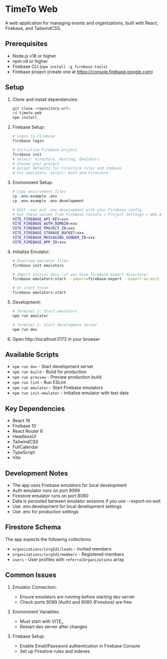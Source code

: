 # TimeTo Web

A web application for managing events and organizations, built with React, Firebase, and TailwindCSS.

## Prerequisites

- Node.js v18 or higher
- npm v9 or higher
- Firebase CLI (`npm install -g firebase-tools`)
- Firebase project (create one at https://console.firebase.google.com)

## Setup

1. Clone and install dependencies:
   ```bash
   git clone <repository-url>
   cd timeto-web
   npm install
   ```

2. Firebase Setup:
   ```bash
   # Login to Firebase
   firebase login

   # Initialize Firebase project
   firebase init
   # Select: Firestore, Hosting, Emulators
   # Choose your project
   # Accept defaults for Firestore rules and indexes
   # For emulators, select: Auth and Firestore
   ```

3. Environment Setup:
   ```bash
   # Copy environment files
   cp .env.example .env
   cp .env.example .env.development

   # Edit .env and .env.development with your Firebase config
   # Get these values from Firebase Console > Project Settings > Web App
   VITE_FIREBASE_API_KEY=xxx
   VITE_FIREBASE_AUTH_DOMAIN=xxx
   VITE_FIREBASE_PROJECT_ID=xxx
   VITE_FIREBASE_STORAGE_BUCKET=xxx
   VITE_FIREBASE_MESSAGING_SENDER_ID=xxx
   VITE_FIREBASE_APP_ID=xxx
   ```

4. Initialize Emulator:
   ```bash
   # Download emulator files
   firebase init emulators

   # Import initial data (if you have firebase-export directory)
   firebase emulators:start --import=firebase-export --export-on-exit

   # Or start fresh
   firebase emulators:start
   ```

5. Development:
   ```bash
   # Terminal 1: Start emulators
   npm run emulator

   # Terminal 2: Start development server
   npm run dev
   ```

6. Open http://localhost:5173 in your browser

## Available Scripts

- `npm run dev` - Start development server
- `npm run build` - Build for production
- `npm run preview` - Preview production build
- `npm run lint` - Run ESLint
- `npm run emulator` - Start Firebase emulators
- `npm run init-emulator` - Initialize emulator with test data

## Key Dependencies

- React 18
- Firebase 10
- React Router 6
- HeadlessUI
- TailwindCSS
- FullCalendar
- TypeScript
- Vite

## Development Notes

- The app uses Firebase emulators for local development
- Auth emulator runs on port 9099
- Firestore emulator runs on port 8080
- Data is persisted between emulator sessions if you use --export-on-exit
- Use .env.development for local development settings
- Use .env for production settings

## Firestore Schema

The app expects the following collections:
- `organizations/{orgId}/leads` - Invited members
- `organizations/{orgId}/members` - Registered members
- `users` - User profiles with `referralOrganizations` array

## Common Issues

1. Emulator Connection:
   - Ensure emulators are running before starting dev server
   - Check ports 9099 (Auth) and 8080 (Firestore) are free

2. Environment Variables:
   - Must start with VITE_
   - Restart dev server after changes

3. Firebase Setup:
   - Enable Email/Password authentication in Firebase Console
   - Set up Firestore rules and indexes
